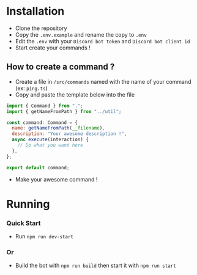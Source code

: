 # Installation
- Clone the repository
- Copy the `.env.example` and rename the copy to `.env`
- Edit the `.env` with your `Discord bot token` and `Discord bot client id`
- Start create your commands !
## How to create a command ?
- Create a file in `/src/commands` named with the name of your command (ex: `ping.ts`)
- Copy and paste the template below into the file
```js
import { Command } from ".";
import { getNameFromPath } from "../util";

const command: Command = {
  name: getNameFromPath(__filename),
  description: "Your awesome description !",
  async execute(interaction) {
    // Do what you want here
  },
};

export default command;
```
- Make your awesome command !

# Running
### Quick Start
- Run `npm run dev-start`
### Or
- Build the bot with `npm run build` then start it with `npm run start`